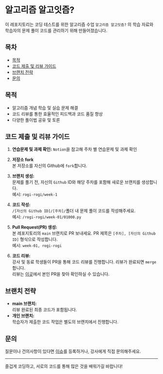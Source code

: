 # 알고리즘 알고잇즘?
이 레포지토리는 코딩 테스트를 위한 알고리즘 수업 `알고리즘 알고잇즘?` 의 학습 자료와 학습자의 문제 풀이 코드를 관리하기 위해 만들어졌습니다.

## 목차
- [목적](#목적)
- [코드 제출 및 리뷰 가이드](#코드-제출-및-리뷰-가이드)
- [브랜치 전략](#브랜치-전략)
- [문의](#문의)

## 목적
- 알고리즘 개념 학습 및 실습 문제 해결
- 코드 리뷰를 통한 효율적인 피드백과 코드 품질 향상
- 다양한 풀이법 공유 및 토론

## 코드 제출 및 리뷰 가이드
1. **연습문제 및 과제 확인:**
   `Notion`을 참고해 주차 별 연습문제 및 과제 확인
2. **저장소 fork**  
   본 저장소를 자신의 Github에 `fork`합니다.

3. **브랜치 생성:**  
   문제를 풀기 전, 자신의 `Github` ID와 해당 주차를 포함해 새로운 브랜치를 생성합니다.  
   예시: `rogi-rogi/week-1`

4. **코드 작성:**  
   `/[자신의 Github ID]/[주차]/`폴더 내 문제 풀이 코드를 작성해주세요.  
   예시: `/rogi-rogi/week-01/01000.py`

5. **Pull Request(PR) 생성:**  
   본 레포지토리의 `main` 브랜치로 PR 보내세요. PR 제목은 `[주차], [자신의 Github ID]` 형식으로 작성합니다.  
   예시: `week-01, rogi-rogi`

6. **코드 리뷰:**  
   강사 및 동료 학생들이 PR을 통해 코드 리뷰를 진행합니다. 리뷰가 완료되면 `merge`합니다.  
   리뷰는 [이곳](https://github.com/rogi-rogi/algorithm-class/pulls?q=is%3Apr+is%3Aclosed)에서 본인 PR을 찾아 확인하실 수 있습니다.
   
## 브랜치 전략
- **main 브랜치:**  
  리뷰 완료된 최종 코드가 포함됩니다.
- **개인 브랜치:**  
  학습자가 제출한 코드 작업은 별도의 브랜치에서 진행합니다.

## 문의
질문이나 건의사항이 있다면 [이슈](https://github.com/rogi-rogi/algorithm-class/issues)를 등록하거나, 강사에게 직접 문의해주세요.

---

즐겁게 코딩하고, 서로의 코드를 통해 많은 것을 배워가길 바랍니다!